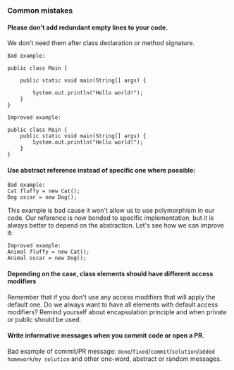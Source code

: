 ### Common mistakes

#### Please don't add redundant empty lines to your code.
We don't need them after class declaration or method signature.
```
Bad example:

public class Main {

    public static void main(String[] args) {
    
        System.out.println("Hello world!");
    }
}
```
```
Improved example:

public class Main {
    public static void main(String[] args) {
        System.out.println("Hello world!");
    }
}
```
#### Use abstract reference instead of specific one where possible: 
```
Bad example:
Cat fluffy = new Cat();
Dog oscar = new Dog();
```
This example is bad cause it won't allow us to use polymorphism in our code.
Our reference is now bonded to specific implementation, but it is always better to depend on the abstraction.
Let's see how we can improve it:
```
Improved example:
Animal fluffy = new Cat();
Animal oscar = new Dog();
```  
#### Depending on the case, class elements should have different access modifiers
Remember that if you don't use any access modifiers that will apply the default one. Do we always want
to have all elements with default access modifiers? Remind yourself about encapsulation principle and 
when private or public should be used.

#### Write informative messages when you commit code or open a PR.
         
Bad example of commit/PR message: `done`/`fixed`/`commit`/`solution`/`added homework`/`my solution` and other one-word, abstract or random messages. 
